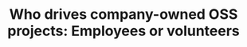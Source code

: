 ---
title: "Who drives company-owned OSS projects: Employees or volunteers"
authors: "Luiz Dias, Igor Steinmacher, Gustavo Pinto"
published_at: "V Workshop on Software Visualization, Evolution and Maintenance (VEM)"
year: 2017
preprint: "http://vem2017.ufu.br/artigos/Dias_et_al_2017.pdf"
slides: 
---